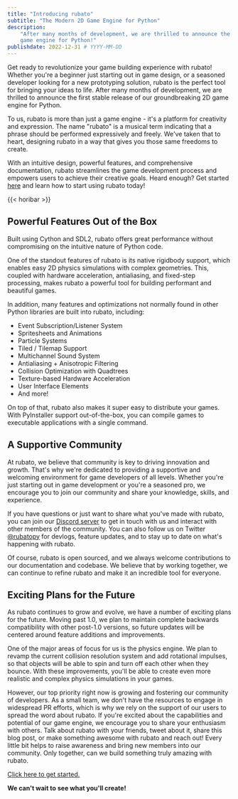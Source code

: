```yaml
---
title: "Introducing rubato"
subtitle: "The Modern 2D Game Engine for Python"
description:
    "After many months of development, we are thrilled to announce the first stable release of our groundbreaking 2D
    game engine for Python!"
publishdate: 2022-12-31 # YYYY-MM-DD
---
```


Get ready to revolutionize your game building experience with rubato! Whether you're a beginner just starting out in
game design, or a seasoned developer looking for a new prototyping solution, rubato is the perfect tool for bringing
your ideas to life. After many months of development, we are thrilled to announce the first stable release of our
groundbreaking 2D game engine for Python.

To us, rubato is more than just a game engine - it's a platform for creativity and expression. The name "rubato" is a
musical term indicating that a phrase should be performed expressively and freely. We've taken that to heart, designing
rubato in a way that gives you those same freedoms to create.

With an intuitive design, powerful features, and comprehensive documentation, rubato streamlines the game development
process and empowers users to achieve their creative goals. Heard enough? Get started
[here](https://docs.rubato.app/latest/intro) and learn how to start using rubato today!

{{< horibar >}}

## Powerful Features Out of the Box

Built using Cython and SDL2, rubato offers great performance without compromising on the intuitive nature of Python
code.

One of the standout features of rubato is its native rigidbody support, which enables easy 2D physics simulations with
complex geometries. This, coupled with hardware acceleration, antialiasing, and fixed-step processing, makes rubato a
powerful tool for building performant and beautiful games.

In addition, many features and optimizations not normally found in other Python libraries are built into rubato,
including:

-   Event Subscription/Listener System
-   Spritesheets and Animations
-   Particle Systems
-   Tiled / Tilemap Support
-   Multichannel Sound System
-   Antialiasing + Anisotropic Filtering
-   Collision Optimization with Quadtrees
-   Texture-based Hardware Acceleration
-   User Interface Elements
-   And more!

On top of that, rubato also makes it super easy to distribute your games. With PyInstaller support out-of-the-box, you
can compile games to executable applications with a single command.

## A Supportive Community

At rubato, we believe that community is key to driving innovation and growth. That's why we're dedicated to providing a
supportive and welcoming environment for game developers of all levels. Whether you're just starting out in game
development or you're a seasoned pro, we encourage you to join our community and share your knowledge, skills, and
experience.

If you have questions or just want to share what you've made with rubato, you can join our
[Discord server](https://discord.gg/rdce5GXRrC) to get in touch with us and interact with other members of the
community. You can also follow us on Twitter [@rubatopy](https://twitter.com/rubatopy) for devlogs, feature updates, and
to stay up to date on what's happening with rubato.

Of course, rubato is open sourced, and we always welcome contributions to our documentation and codebase. We believe
that by working together, we can continue to refine rubato and make it an incredible tool for everyone.

## Exciting Plans for the Future

As rubato continues to grow and evolve, we have a number of exciting plans for the future. Moving past 1.0, we plan to
maintain complete backwards compatibility with other post-1.0 versions, so future updates will be centered around
feature additions and improvements.

One of the major areas of focus for us is the physics engine. We plan to revamp the current collision resolution system
and add rotational impulses, so that objects will be able to spin and turn off each other when they bounce. With these
improvements, you'll be able to create even more realistic and complex physics simulations in your games.

However, our top priority right now is growing and fostering our community of developers. As a small team, we don't have
the resources to engage in widespread PR efforts, which is why we rely on the support of our users to spread the word
about rubato. If you're excited about the capabilities and potential of our game engine, we encourage you to share your
enthusiasm with others. Talk about rubato with your friends, tweet about it, share this blog post, or make something
awesome with rubato and reach out! Every little bit helps to raise awareness and bring new members into our community.
Only together, can we build something truly amazing with rubato.

[Click here to get started.](https://docs.rubato.app/latest/intro)

**We can't wait to see what you'll create!**
